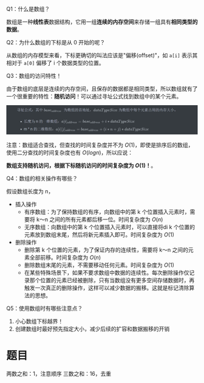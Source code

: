 
Q1：什么是数组？

数组是一种**线性表**数据结构，它用一组**连续的内存空间**来存储一组具有**相同类型的数据**。

Q2：为什么数组的下标是从 0 开始的呢？

从数组的内存模型来看，下标更确切的叫法应该是"偏移(offset)"，如 `a[i]` 表示其相对于 `a[0]` 偏移了 i 个数据类型的位置。

Q3：数组的访问特性！

由于数组的底层是连续的内存空间，且保存的数据都是相同类型，所以数组就有了一个很重要的特性：**随机访问**！可以通过寻址公式找到数组中的某个元素。

![数组的寻址公式](../../images/array_address.png)

注意：数组适合查找，但查找的时间复杂度并不为 $O(1)$，即使是排序后的数组，使用二分查找的时间复杂度也有 $O(logn)$，所以应说：

**数组支持随机访问，根据下标随机访问的时间复杂度为 $O(1)$！**。

Q4：数组的相关操作有哪些？

假设数组长度为 n，

- 插入操作
  - 有序数组：为了保持数组的有序，向数组中的第 k 个位置插入元素时，需要将 k～n 之间的所有元素都后移一位。时间复杂度为 $O(n)$
  - 无序数组：向数组中的第 k 个位置插入元素时，可以直接将di k 个位置的元素放到数组末尾，然后将新元素插入即可。时间复杂度为 $O(1)$
- 删除操作
  - 删除第 k 个位置的元素，为了保证内存的连续性，需要将 k～n 之间的元素全部前移。时间复杂度为 $O(n)$
  - 删除数组末尾的元素，不需要移动任何元素。时间复杂度为 $O(1)$
  - 在某些特殊场景下，如果不要求数组中数据的连续性。每次删除操作仅记录那个位置的元素已经被删除，只有当数组没有更多空间存储数据时，再触发一次真正的删除操作，这样可以减少数据的搬移。这就是标记清除算法的思想。

Q5：使用数组时有哪些注意点？

1. 小心数组下标越界！
2. 创建数组时最好预先指定大小，减少后续的扩容和数据搬移的开销

# 题目

两数之和：1，注意顺序
三数之和：16，去重
